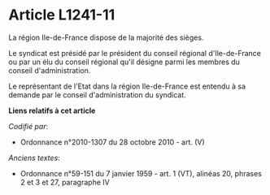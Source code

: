 # Article L1241-11

La région Ile-de-France dispose de la majorité des sièges.

Le syndicat est présidé par le président du conseil régional d'Ile-de-France ou par un élu du conseil régional qu'il désigne
parmi les membres du conseil d'administration.

Le représentant de l'Etat dans la région Ile-de-France est entendu à sa demande par le conseil d'administration du syndicat.

**Liens relatifs à cet article**

_Codifié par_:

  - Ordonnance n°2010-1307 du 28 octobre 2010 - art. (V)

_Anciens textes_:

  - Ordonnance n°59-151 du 7 janvier 1959 - art. 1 (VT), alinéas 20, phrases 2 et 3 et 27, paragraphe IV
